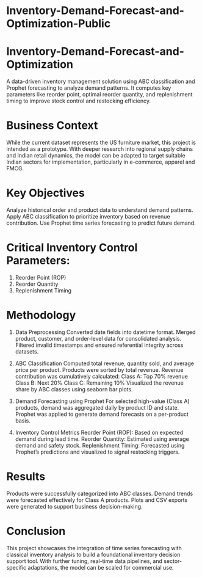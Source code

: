 # Inventory-Demand-Forecast-and-Optimization-Public

# Inventory-Demand-Forecast-and-Optimization
A data-driven inventory management solution using ABC classification and Prophet forecasting to analyze demand patterns. It computes key parameters like reorder point, optimal reorder quantity, and replenishment timing to improve stock control and restocking efficiency.

# Business Context
While the current dataset represents the US furniture market, this project is intended as a prototype. With deeper research into regional supply chains and Indian retail dynamics, the model can be adapted to target suitable Indian sectors for implementation, particularly in e-commerce, apparel and FMCG.

# Key Objectives
Analyze historical order and product data to understand demand patterns.
Apply ABC classification to prioritize inventory based on revenue contribution.
Use Prophet time series forecasting to predict future demand.

# Critical Inventory Control Parameters:
1. Reorder Point (ROP)
2. Reorder Quantity
3. Replenishment Timing

# Methodology
1. Data Preprocessing
Converted date fields into datetime format.
Merged product, customer, and order-level data for consolidated analysis.
Filtered invalid timestamps and ensured referential integrity across datasets.

2. ABC Classification
Computed total revenue, quantity sold, and average price per product.
Products were sorted by total revenue.
Revenue contribution was cumulatively calculated:
Class A: Top 70% revenue
Class B: Next 20%
Class C: Remaining 10%
Visualized the revenue share by ABC classes using seaborn bar plots.

3. Demand Forecasting using Prophet
For selected high-value (Class A) products, demand was aggregated daily by product ID and state.
Prophet was applied to generate demand forecasts on a per-product basis.

4. Inventory Control Metrics
Reorder Point (ROP): Based on expected demand during lead time.
Reorder Quantity: Estimated using average demand and safety stock.
Replenishment Timing: Forecasted using Prophet’s predictions and visualized to signal restocking triggers.

# Results
Products were successfully categorized into ABC classes.
Demand trends were forecasted effectively for Class A products.
Plots and CSV exports were generated to support business decision-making.

# Conclusion
This project showcases the integration of time series forecasting with classical inventory analysis to build a foundational inventory decision support tool. With further tuning, real-time data pipelines, and sector-specific adaptations, the model can be scaled for commercial use.
